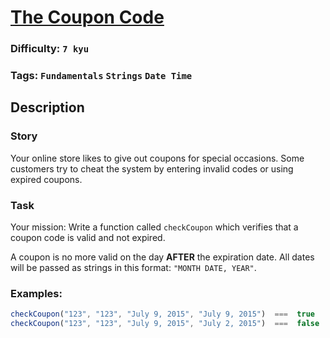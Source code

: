 # [The Coupon Code](https://www.codewars.com/kata/539de388a540db7fec000642)

### Difficulty: `7 kyu`

### Tags: `Fundamentals` `Strings` `Date Time`

## Description

### Story
Your online store likes to give out coupons for special occasions. Some customers try to cheat the system by entering invalid codes or using expired coupons.

### Task
Your mission:
Write a function called `checkCoupon` which verifies that a coupon code is valid and not expired.

A coupon is no more valid on the day **AFTER** the expiration date. All dates will be passed as strings in this format: `"MONTH DATE, YEAR"`.

### Examples:

```js
checkCoupon("123", "123", "July 9, 2015", "July 9, 2015")  ===  true
checkCoupon("123", "123", "July 9, 2015", "July 2, 2015")  ===  false
```